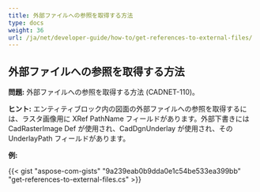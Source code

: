 ```yaml
---
title: 外部ファイルへの参照を取得する方法
type: docs
weight: 36
url: /ja/net/developer-guide/how-to/get-references-to-external-files/
---
```


## **外部ファイルへの参照を取得する方法**

**問題:** 外部ファイルへの参照を取得する方法 (CADNET-110)。

**ヒント:** エンティティブロック内の図面の外部ファイルへの参照を取得するには、ラスタ画像用に XRef PathName フィールドがあります。外部下書きには CadRasterImage Def が使用され、CadDgnUnderlay が使用され、その UnderlayPath フィールドがあります。

**例:**

{{< gist "aspose-com-gists" "9a239eab0b9dda0e1c54be533ea399bb" "get-references-to-external-files.cs" >}}

